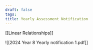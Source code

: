 ```yaml
---
draft: false
tags:
title: Yearly Assessment Notification
---
```


[[Linear Relationships]]

![[2024 Year 8 Yearly notification 1.pdf]]
